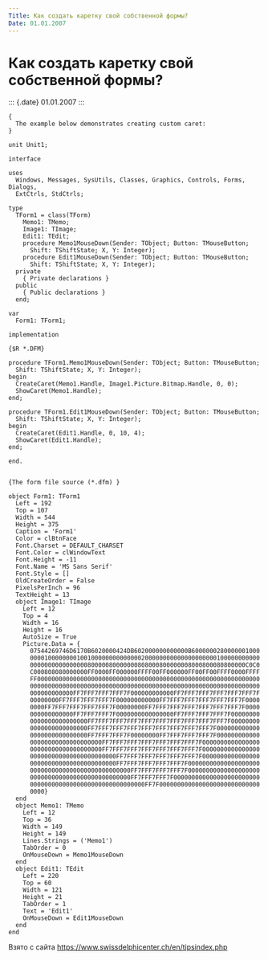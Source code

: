 ```yaml
---
Title: Как создать каретку свой собственной формы?
Date: 01.01.2007
---
```



Как создать каретку свой собственной формы?
===========================================

::: {.date}
01.01.2007
:::

    { 
      The example below demonstrates creating custom caret: 
    } 
     
    unit Unit1; 
     
    interface 
     
    uses 
      Windows, Messages, SysUtils, Classes, Graphics, Controls, Forms, Dialogs, 
      ExtCtrls, StdCtrls; 
     
    type 
      TForm1 = class(TForm) 
        Memo1: TMemo; 
        Image1: TImage; 
        Edit1: TEdit; 
        procedure Memo1MouseDown(Sender: TObject; Button: TMouseButton; 
          Shift: TShiftState; X, Y: Integer); 
        procedure Edit1MouseDown(Sender: TObject; Button: TMouseButton; 
          Shift: TShiftState; X, Y: Integer); 
      private 
        { Private declarations } 
      public 
        { Public declarations } 
      end; 
     
    var 
      Form1: TForm1; 
     
    implementation 
     
    {$R *.DFM} 
     
    procedure TForm1.Memo1MouseDown(Sender: TObject; Button: TMouseButton; 
      Shift: TShiftState; X, Y: Integer); 
    begin 
      CreateCaret(Memo1.Handle, Image1.Picture.Bitmap.Handle, 0, 0); 
      ShowCaret(Memo1.Handle); 
    end; 
     
    procedure TForm1.Edit1MouseDown(Sender: TObject; Button: TMouseButton; 
      Shift: TShiftState; X, Y: Integer); 
    begin 
      CreateCaret(Edit1.Handle, 0, 10, 4); 
      ShowCaret(Edit1.Handle); 
    end; 
     
    end. 
     
     
    {The form file source (*.dfm) } 
     
    object Form1: TForm1 
      Left = 192 
      Top = 107 
      Width = 544 
      Height = 375 
      Caption = 'Form1' 
      Color = clBtnFace 
      Font.Charset = DEFAULT_CHARSET 
      Font.Color = clWindowText 
      Font.Height = -11 
      Font.Name = 'MS Sans Serif' 
      Font.Style = [] 
      OldCreateOrder = False 
      PixelsPerInch = 96 
      TextHeight = 13 
      object Image1: TImage 
        Left = 12 
        Top = 4 
        Width = 16 
        Height = 16 
        AutoSize = True 
        Picture.Data = { 
          07544269746D6170B6020000424DB602000000000000B6000000280000001000 
          0000100000000100100000000000000200000000000000000000100000000000 
          000000000000000080000080000000808000800000008000800080800000C0C0 
          C000808080000000FF0000FF000000FFFF00FF000000FF00FF00FFFF0000FFFF 
          FF00000000000000000000000000000000000000000000000000000000000000 
          0000000000000000000000000000000000000000000000000000000000000000 
          000000000000FF7FFF7FFF7FFF7F000000000000FF7FFF7FFF7FFF7FFF7FFF7F 
          00000000FF7FFF7FFF7FFF7F000000000000FF7FFF7FFF7FFF7FFF7FFF7F0000 
          0000FF7FFF7FFF7FFF7FFF7F00000000FF7FFF7FFF7FFF7FFF7FFF7FFF7F0000 
          000000000000FF7FFF7FFF7F0000000000000000FF7FFF7FFF7FFF7F00000000 
          0000000000000000FF7FFF7FFF7FFF7FFF7FFF7FFF7FFF7FFF7FFF7F00000000 
          0000000000000000FF7FFF7FFF7FFF7FFF7FFF7FFF7FFF7FFF7F000000000000 
          0000000000000000FF7FFF7FFF7F00000000FF7FFF7FFF7FFF7F000000000000 
          00000000000000000000FF7FFF7FFF7FFF7FFF7FFF7FFF7F0000000000000000 
          00000000000000000000FF7FFF7FFF7FFF7FFF7FFF7FFF7F0000000000000000 
          000000000000000000000000FF7FFF7FFF7FFF7FFF7FFF7F0000000000000000 
          000000000000000000000000FF7FFF7FFF7FFF7FFF7F00000000000000000000 
          0000000000000000000000000000FF7FFF7FFF7FFF7F00000000000000000000 
          0000000000000000000000000000FF7FFF7FFF7F000000000000000000000000 
          00000000000000000000000000000000FF7F0000000000000000000000000000 
          0000} 
      end 
      object Memo1: TMemo 
        Left = 12 
        Top = 36 
        Width = 149 
        Height = 149 
        Lines.Strings = ('Memo1') 
        TabOrder = 0 
        OnMouseDown = Memo1MouseDown 
      end 
      object Edit1: TEdit 
        Left = 220 
        Top = 60 
        Width = 121 
        Height = 21 
        TabOrder = 1 
        Text = 'Edit1' 
        OnMouseDown = Edit1MouseDown 
      end 
    end 

Взято с сайта <https://www.swissdelphicenter.ch/en/tipsindex.php>
